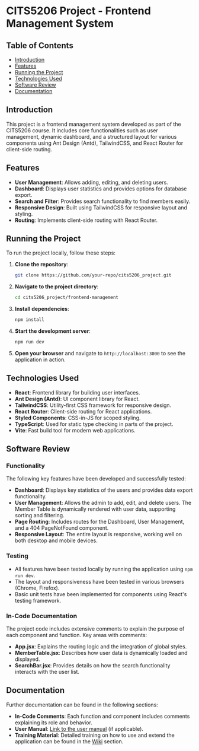 # CITS5206 Project - Frontend Management System

## Table of Contents

- [Introduction](#introduction)
- [Features](#features)
- [Running the Project](#running-the-project)
- [Technologies Used](#technologies-used)
- [Software Review](#software-review)
- [Documentation](#documentation)

## Introduction

This project is a frontend management system developed as part of the CITS5206 course. It includes core functionalities such as user management, dynamic dashboard, and a structured layout for various components using Ant Design (Antd), TailwindCSS, and React Router for client-side routing.

## Features

- **User Management**: Allows adding, editing, and deleting users.
- **Dashboard**: Displays user statistics and provides options for database export.
- **Search and Filter**: Provides search functionality to find members easily.
- **Responsive Design**: Built using TailwindCSS for responsive layout and styling.
- **Routing**: Implements client-side routing with React Router.

## Running the Project

To run the project locally, follow these steps:

1. **Clone the repository**:

   ```bash
   git clone https://github.com/your-repo/cits5206_project.git
   ```

2. **Navigate to the project directory**:

   ```bash
   cd cits5206_project/frontend-management
   ```

3. **Install dependencies**:

   ```bash
   npm install
   ```

4. **Start the development server**:

   ```bash
   npm run dev
   ```

5. **Open your browser** and navigate to `http://localhost:3000` to see the application in action.

## Technologies Used

- **React**: Frontend library for building user interfaces.
- **Ant Design (Antd)**: UI component library for React.
- **TailwindCSS**: Utility-first CSS framework for responsive design.
- **React Router**: Client-side routing for React applications.
- **Styled Components**: CSS-in-JS for scoped styling.
- **TypeScript**: Used for static type checking in parts of the project.
- **Vite**: Fast build tool for modern web applications.

## Software Review

### Functionality

The following key features have been developed and successfully tested:

- **Dashboard**: Displays key statistics of the users and provides data export functionality.
- **User Management**: Allows the admin to add, edit, and delete users. The Member Table is dynamically rendered with user data, supporting sorting and filtering.
- **Page Routing**: Includes routes for the Dashboard, User Management, and a 404 PageNotFound component.
- **Responsive Layout**: The entire layout is responsive, working well on both desktop and mobile devices.

### Testing

- All features have been tested locally by running the application using `npm run dev`.
- The layout and responsiveness have been tested in various browsers (Chrome, Firefox).
- Basic unit tests have been implemented for components using React's testing framework.

### In-Code Documentation

The project code includes extensive comments to explain the purpose of each component and function. Key areas with comments:

- **App.jsx**: Explains the routing logic and the integration of global styles.
- **MemberTable.jsx**: Describes how user data is dynamically loaded and displayed.
- **SearchBar.jsx**: Provides details on how the search functionality interacts with the user list.

## Documentation

Further documentation can be found in the following sections:

- **In-Code Comments**: Each function and component includes comments explaining its role and behavior.
- **User Manual**: [Link to the user manual](#) (if applicable).
- **Training Material**: Detailed training on how to use and extend the application can be found in the [Wiki](#) section.
